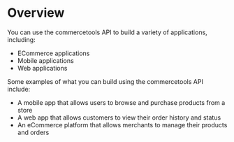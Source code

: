 # Overview

You can use the commercetools API to build a variety of applications, including:

- ECommerce applications
- Mobile applications
- Web applications

Some examples of what you can build using the commercetools API include:

- A mobile app that allows users to browse and purchase products from a store
- A web app that allows customers to view their order history and status
- An eCommerce platform that allows merchants to manage their products and orders
